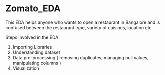 # Zomato_EDA

This EDA helps anyone who wants to open a restaurant in Bangalore and is confused between the restaurant type, variety of cuisines, location etc

Steps involved in the EDA:
1. Importing Libraries
2. Understanding dataset
3. Data pre-processing ( removing duplicates, managing null values, manipulating columns )
4. Visualization
